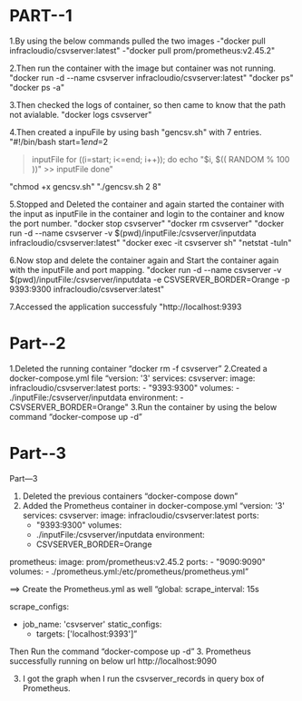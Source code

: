 PART--1
=======
1.By using the below commands pulled the two images
-"docker pull infracloudio/csvserver:latest"
-"docker pull prom/prometheus:v2.45.2"

2.Then run the container with the image but container was not running.
"docker run -d --name csvserver infracloudio/csvserver:latest"
"docker ps"
"docker ps -a"

3.Then checked the logs of container, so then came to know that the path not avialable.
"docker logs csvserver"

4.Then created a inpuFile by using bash "gencsv.sh" with 7 entries.
"#!/bin/bash
start=$1
end=$2
> inputFile
for ((i=start; i<=end; i++)); do
    echo "$i, $(( RANDOM % 100 ))" >> inputFile
done"

"chmod +x gencsv.sh"
"./gencsv.sh 2 8"

5.Stopped and Deleted the container and again started the container with the input as inputFile in the container and login to the container and know the port number.
"docker stop csvserver"
"docker rm csvserver"
"docker run -d --name csvserver -v $(pwd)/inputFile:/csvserver/inputdata infracloudio/csvserver:latest"
"docker exec -it csvserver sh"
"netstat -tuln"

6.Now stop and delete the container again and Start the container again with the inputFile and port mapping.
"docker run -d --name csvserver -v $(pwd)/inputFile:/csvserver/inputdata -e CSVSERVER_BORDER=Orange -p 9393:9300 infracloudio/csvserver:latest"

7.Accessed the application successfuly
"http://localhost:9393

Part--2
=======
1.Deleted the running container
“docker rm -f csvserver”
2.Created a docker-compose.yml file 
“version: '3'
services:
  csvserver:
    image: infracloudio/csvserver:latest
    ports:
      - "9393:9300"
    volumes:
      - ./inputFile:/csvserver/inputdata
    environment:
      - CSVSERVER_BORDER=Orange"
3.Run the container by using the below command
 “docker-compose up -d”

 Part--3
 =======
 Part—3
1.	Deleted the previous containers
“docker-compose down”
2.	Added the Prometheus container in docker-compose.yml
“version: '3'
services:
  csvserver:
    image: infracloudio/csvserver:latest
    ports:
      - "9393:9300"
    volumes:
      - ./inputFile:/csvserver/inputdata
    environment:
      - CSVSERVER_BORDER=Orange

  prometheus:
    image: prom/prometheus:v2.45.2
    ports:
      - "9090:9090"
    volumes:
      - ./prometheus.yml:/etc/prometheus/prometheus.yml”

==> Create the Prometheus.yml as well
“global:
  scrape_interval: 15s

scrape_configs:
  - job_name: 'csvserver'
    static_configs:
      - targets: ['localhost:9393']”

Then
Run the command
 “docker-compose up -d”
3.  Prometheus successfully running on below url
http://localhost:9090
 
3.	I got the graph when I run the csvserver_records  in query box of Prometheus.
